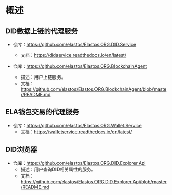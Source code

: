 # 概述

## DID数据上链的代理服务

* 仓库：<https://github.com/elastos/Elastos.ORG.DID.Service>
  * 文档：<https://didservice.readthedocs.io/en/latest/>

* 仓库：<https://github.com/elastos/Elastos.ORG.BlockchainAgent>
  * 描述：用户上链服务。
  * 文档：<https://github.com/elastos/Elastos.ORG.BlockchainAgent/blob/master/README.md>

## ELA钱包交易的代理服务

* 仓库：<https://github.com/elastos/Elastos.ORG.Wallet.Service>
  * 文档：<https://walletservice.readthedocs.io/en/latest/>

## DID浏览器

* 仓库：<https://github.com/elastos/Elastos.ORG.DID.Explorer.Api>
  * 描述：用户查询DID相关属性的服务。
  * 文档：<https://github.com/elastos/Elastos.ORG.DID.Explorer.Api/blob/master/README.md>